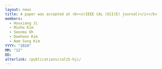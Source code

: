 ```yaml
---
layout: news
title: A paper was accepted at <b><i>IEEE CAL (SCI(E) journal)</i></b>.
members:
  - Houxiang Ji
  - Minho Kim
  - Seonmu Oh
  - Daehoon Kim
  - Nam Sung Kim
YYYY: "2024"
MM: "12"
DD: 
alterlink: /publications/cal25-hji/
---
```

